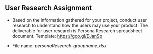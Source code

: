 ## User Research Assignment

- Based on the information gathered for your project, conduct user research to understand how the users may use your product. The deliverable for user research is Persona Research spreadsheet document. Template: <https://goo.gl/EJanSp>

- File name: _personaResearch-groupname.xlsx_
